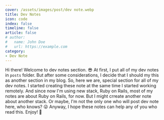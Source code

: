 ```yaml
---
cover: /assets/images/post/dev note.webp
title: Dev Notes
icon: code
index: false
timeline: false
article: false
# author:
#   name: John Doe
#   url: https://example.com
category:
- Dev Note
---
```


Hi there! Welcome to dev notes section. :sunglasses:
At first, I put all of my dev notes in `posts` folder. But after some considerations, I decide that I should my this as another section in my blog.
So, here we are, special section for all of my dev notes. I started creating these note at the same time I started working remotely. And since now I'm using new stack, Ruby on Rails, most of my notes are about Ruby on Rails, for now. But I might crreate another note about another stack. Or maybe, I'm not the only one who will post dev note here, who knows? :stuck_out_tongue_winking_eye:
Anyway, I hope these notes can help any of you who read this. Enjoy! :tada: